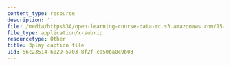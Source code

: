 ```yaml
---
content_type: resource
description: ''
file: /media/https%3A/open-learning-course-data-rc.s3.amazonaws.com/15-071-the-analytics-edge-spring-2017/56c23514602957038f2fca50ba0c9b03_WIKsL9tPoAE.vtt
file_type: application/x-subrip
resourcetype: Other
title: 3play caption file
uid: 56c23514-6029-5703-8f2f-ca50ba0c9b03
---
```


